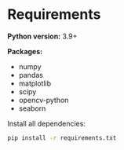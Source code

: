 # Requirements

**Python version:** 3.9+

**Packages:**
- numpy
- pandas
- matplotlib
- scipy
- opencv-python
- seaborn

Install all dependencies:
```bash
pip install -r requirements.txt
```
